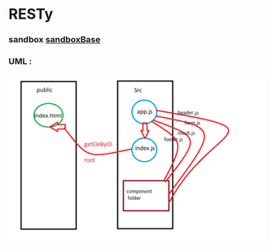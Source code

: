 # RESTy



### sandbox [sandboxBase](https://codesandbox.io/s/xenodochial-http-vy5fq)

### UML :

![img](src/images/Capture1.PNG)
